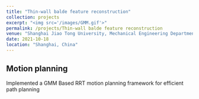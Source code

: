 ```yaml
---
title: "Thin-wall balde feature reconstruction"
collection: projects
excerpt: "<img src='/images/GMM.gif'>"
permalink: /projects/Thin-wall balde feature reconstruction
venue: "Shanghai Jiao Tong University, Mechanical Engineering Department"
date: 2021-10-18
location: "Shanghai, China"
---
```

## Motion planning
Implemented a GMM Based RRT motion planning framework for efficient path planning
